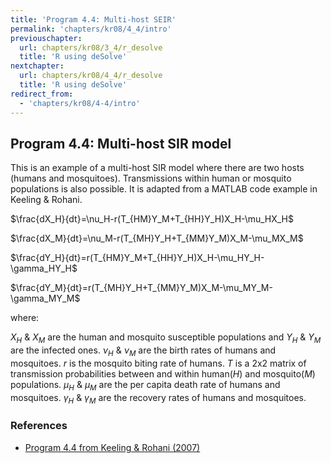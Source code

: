 ```yaml
---
title: 'Program 4.4: Multi-host SEIR'
permalink: 'chapters/kr08/4_4/intro'
previouschapter:
  url: chapters/kr08/3_4/r_desolve
  title: 'R using deSolve'
nextchapter:
  url: chapters/kr08/4_4/r_desolve
  title: 'R using deSolve'
redirect_from:
  - 'chapters/kr08/4-4/intro'
---
```


## Program 4.4: Multi-host SIR model

This is an example of a multi-host SIR model where there are two hosts (humans and mosquitoes). Transmissions within human or mosquito populations is also possible. It is adapted from a MATLAB code example in Keeling & Rohani.

$\frac{dX_H}{dt}=\nu_H-r(T_{HM}Y_M+T_{HH}Y_H)X_H-\mu_HX_H$

$\frac{dX_M}{dt}=\nu_M-r(T_{MH}Y_H+T_{MM}Y_M)X_M-\mu_MX_M$

$\frac{dY_H}{dt}=r(T_{HM}Y_M+T_{HH}Y_H)X_H-\mu_HY_H-\gamma_HY_H$

$\frac{dY_M}{dt}=r(T_{MH}Y_H+T_{MM}Y_M)X_M-\mu_MY_M-\gamma_MY_M$

where:

$X_H$ & $X_M$ are the human and mosquito susceptible populations and $Y_H$ & $Y_M$ are the infected ones.
$\nu_H$ & $\nu_M$ are the birth rates of humans and mosquitoes.
$r$ is the mosquito biting rate of humans.
$T$ is a 2x2 matrix of transmission probabilities between and within human($H$) and mosquito($M$) populations.
$\mu_H$ & $\mu_M$ are the per capita death rate of humans and mosquitoes.
$\gamma_H$ & $\gamma_M$ are the recovery rates of humans and mosquitoes.


### References

- [Program 4.4 from Keeling & Rohani (2007)](http://homepages.warwick.ac.uk/~masfz/ModelingInfectiousDiseases/Chapter4/Program_4.4/Program_4_4.m)
